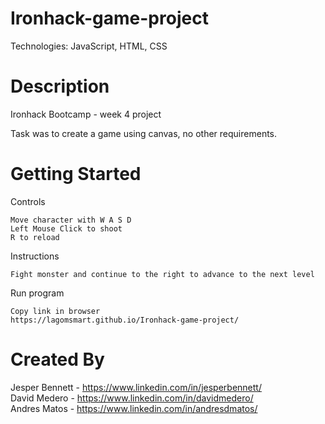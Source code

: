# Ironhack-game-project
Technologies: JavaScript, HTML, CSS

# Description
Ironhack Bootcamp - week 4 project

Task was to create a game using canvas, no other requirements.


# Getting Started

Controls
    
    Move character with W A S D 
    Left Mouse Click to shoot
    R to reload

Instructions

    Fight monster and continue to the right to advance to the next level

Run program

    Copy link in browser
    https://lagomsmart.github.io/Ironhack-game-project/
    
 
# Created By
Jesper Bennett - https://www.linkedin.com/in/jesperbennett/ <br/>
David Medero - https://www.linkedin.com/in/davidmedero/ <br/>
Andres Matos - https://www.linkedin.com/in/andresdmatos/
